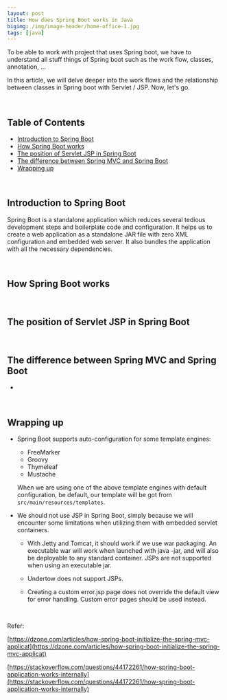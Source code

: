 ```yaml
---
layout: post
title: How does Spring Boot works in Java
bigimg: /img/image-header/home-office-1.jpg
tags: [java]
---
```


To be able to work with project that uses Spring boot, we have to understand all stuff things of Spring boot such as the work flow, classes, annotation, ... 

In this article, we will delve deeper into the work flows and the relationship between classes in Spring boot with Servlet / JSP. Now, let's go.

<br>

## Table of Contents
- [Introduction to Spring Boot](#introduction-to-spring-boot)
- [How Spring Boot works](#how-spring-boot-works)
- [The position of Servlet JSP in Spring Boot](#the-position-of-servlet-jsp-in-spring-boot)
- [The difference between Spring MVC and Spring Boot](#the-difference-between-spring-mvc-and-spring-boot)
- [Wrapping up](#wrapping-up)

<br>

## Introduction to Spring Boot
Spring Boot is a standalone application which reduces several tedious development steps and boilerplate code and configuration. It helps us to create a web application as a standalone JAR file with zero XML configuration and embedded web server. It also bundles the application with all the necessary dependencies.





<br>

## How Spring Boot works


<br>

## The position of Servlet JSP in Spring Boot



<br>

## The difference between Spring MVC and Spring Boot
- 


<br>

## Wrapping up
- Spring Boot supports auto-configuration for some template engines:
    - FreeMarker
    - Groovy
    - Thymeleaf
    - Mustache

    When we are using one of the above template engines with default configuration, be default, our template will be got from ```src/main/resources/templates```.

- We should not use JSP in Spring Boot, simply because we will encounter some limitations when utilizing them with embedded servlet containers.
    - With Jetty and Tomcat, it should work if we use war packaging. An executable war will work when launched with java -jar, and will also be deployable to any standard container. JSPs are not supported when using an executable jar.

    - Undertow does not support JSPs.

    - Creating a custom error.jsp page does not override the default view for error handling. Custom error pages should be used instead.


<br>

Refer:

[https://dzone.com/articles/how-spring-boot-initialize-the-spring-mvc-applicat](https://dzone.com/articles/how-spring-boot-initialize-the-spring-mvc-applicat)

[https://stackoverflow.com/questions/44172261/how-spring-boot-application-works-internally](https://stackoverflow.com/questions/44172261/how-spring-boot-application-works-internally)
